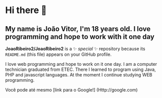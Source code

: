# Hi there 👋

## My name is João Vitor, I'm 18 years old. I love programming and hope to work with it one day

**JoaoRibeiro2/JoaoRibeiro2** is a ✨ _special_ ✨ repository because its `README.md` (this file) appears on your GitHub profile.

I love web programming and hope to work on it one day. I am a computer technician graduated from ETEC. There I learned to program using Java, PHP and javascript languages. At the moment I continue studying WEB programming.

Você pode até mesmo [link para o Google!] (Http://google.com)

